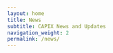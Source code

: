 ```yaml
---
layout: home
title: News
subtitle: CAPIX News and Updates
navigation_weight: 2
permalink: /news/
---
```

